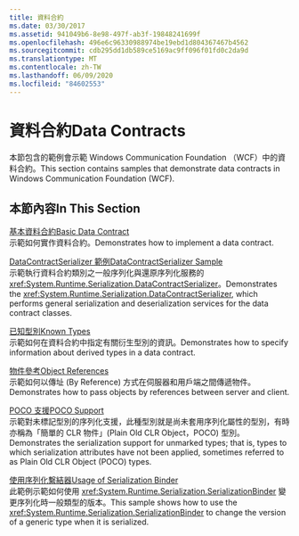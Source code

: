 ```yaml
---
title: 資料合約
ms.date: 03/30/2017
ms.assetid: 941049b6-8e98-497f-ab3f-19848241699f
ms.openlocfilehash: 496e6c96330988974be19ebd1d804367467b4562
ms.sourcegitcommit: cdb295dd1db589ce5169ac9ff096f01fd0c2da9d
ms.translationtype: MT
ms.contentlocale: zh-TW
ms.lasthandoff: 06/09/2020
ms.locfileid: "84602553"
---
```

# <a name="data-contracts"></a><span data-ttu-id="acdf1-102">資料合約</span><span class="sxs-lookup"><span data-stu-id="acdf1-102">Data Contracts</span></span>
<span data-ttu-id="acdf1-103">本節包含的範例會示範 Windows Communication Foundation （WCF）中的資料合約。</span><span class="sxs-lookup"><span data-stu-id="acdf1-103">This section contains samples that demonstrate data contracts in Windows Communication Foundation (WCF).</span></span>  
  
## <a name="in-this-section"></a><span data-ttu-id="acdf1-104">本節內容</span><span class="sxs-lookup"><span data-stu-id="acdf1-104">In This Section</span></span>  
 [<span data-ttu-id="acdf1-105">基本資料合約</span><span class="sxs-lookup"><span data-stu-id="acdf1-105">Basic Data Contract</span></span>](basic-data-contract.md)  
 <span data-ttu-id="acdf1-106">示範如何實作資料合約。</span><span class="sxs-lookup"><span data-stu-id="acdf1-106">Demonstrates how to implement a data contract.</span></span>  
  
 [<span data-ttu-id="acdf1-107">DataContractSerializer 範例</span><span class="sxs-lookup"><span data-stu-id="acdf1-107">DataContractSerializer Sample</span></span>](datacontractserializer-sample.md)  
 <span data-ttu-id="acdf1-108">示範執行資料合約類別之一般序列化與還原序列化服務的 <xref:System.Runtime.Serialization.DataContractSerializer>。</span><span class="sxs-lookup"><span data-stu-id="acdf1-108">Demonstrates the <xref:System.Runtime.Serialization.DataContractSerializer>, which performs general serialization and deserialization services for the data contract classes.</span></span>  
  
 [<span data-ttu-id="acdf1-109">已知型別</span><span class="sxs-lookup"><span data-stu-id="acdf1-109">Known Types</span></span>](known-types.md)  
 <span data-ttu-id="acdf1-110">示範如何在資料合約中指定有關衍生型別的資訊。</span><span class="sxs-lookup"><span data-stu-id="acdf1-110">Demonstrates how to specify information about derived types in a data contract.</span></span>  
  
 [<span data-ttu-id="acdf1-111">物件參考</span><span class="sxs-lookup"><span data-stu-id="acdf1-111">Object References</span></span>](object-references.md)  
 <span data-ttu-id="acdf1-112">示範如何以傳址 (By Reference) 方式在伺服器和用戶端之間傳遞物件。</span><span class="sxs-lookup"><span data-stu-id="acdf1-112">Demonstrates how to pass objects by references between server and client.</span></span>  
  
 [<span data-ttu-id="acdf1-113">POCO 支援</span><span class="sxs-lookup"><span data-stu-id="acdf1-113">POCO Support</span></span>](poco-support.md)  
 <span data-ttu-id="acdf1-114">示範對未標記型別的序列化支援，此種型別就是尚未套用序列化屬性的型別，有時亦稱為「簡單的 CLR 物件」(Plain Old CLR Object，POCO) 型別。</span><span class="sxs-lookup"><span data-stu-id="acdf1-114">Demonstrates the serialization support for unmarked types; that is, types to which serialization attributes have not been applied, sometimes referred to as Plain Old CLR Object (POCO) types.</span></span>  
  
 [<span data-ttu-id="acdf1-115">使用序列化繫結器</span><span class="sxs-lookup"><span data-stu-id="acdf1-115">Usage of Serialization Binder</span></span>](usage-of-serialization-binder.md)  
 <span data-ttu-id="acdf1-116">此範例示範如何使用 <xref:System.Runtime.Serialization.SerializationBinder> 變更序列化時一般類型的版本。</span><span class="sxs-lookup"><span data-stu-id="acdf1-116">This sample shows how to use the <xref:System.Runtime.Serialization.SerializationBinder> to change the version of a generic type when it is serialized.</span></span>
